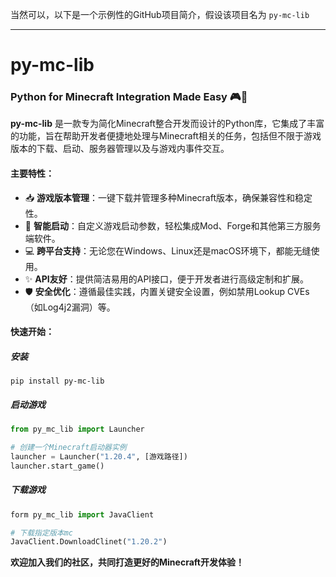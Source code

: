 当然可以，以下是一个示例性的GitHub项目简介，假设该项目名为 `py-mc-lib`

---

# py-mc-lib

### Python for Minecraft Integration Made Easy 🎮🐍

**py-mc-lib** 是一款专为简化Minecraft整合开发而设计的Python库，它集成了丰富的功能，旨在帮助开发者便捷地处理与Minecraft相关的任务，包括但不限于游戏版本的下载、启动、服务器管理以及与游戏内事件交互。

#### 主要特性：

- 📥 **游戏版本管理**：一键下载并管理多种Minecraft版本，确保兼容性和稳定性。
- 🔧 **智能启动**：自定义游戏启动参数，轻松集成Mod、Forge和其他第三方服务端软件。
- 💻 **跨平台支持**：无论您在Windows、Linux还是macOS环境下，都能无缝使用。
- ✨ **API友好**：提供简洁易用的API接口，便于开发者进行高级定制和扩展。
- 🛡️ **安全优化**：遵循最佳实践，内置关键安全设置，例如禁用Lookup CVEs（如Log4j2漏洞）等。

#### 快速开始：

##### 安装

```
pip install py-mc-lib
```

##### 启动游戏

```python
from py_mc_lib import Launcher

# 创建一个Minecraft启动器实例
launcher = Launcher("1.20.4", [游戏路径])
launcher.start_game()
```

##### 下载游戏

```python
form py_mc_lib import JavaClient

# 下载指定版本mc
JavaClient.DownloadClinet("1.20.2")
```

**欢迎加入我们的社区，共同打造更好的Minecraft开发体验！**
